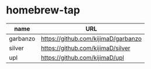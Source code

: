 # homebrew-tap

| name     | URL                                 |
|----------|-------------------------------------|
| garbanzo | https://github.com/kijimaD/garbanzo |
| silver   | https://github.com/kijimaD/silver   |
| upl      | https://github.com/kijimaD/upl      |
